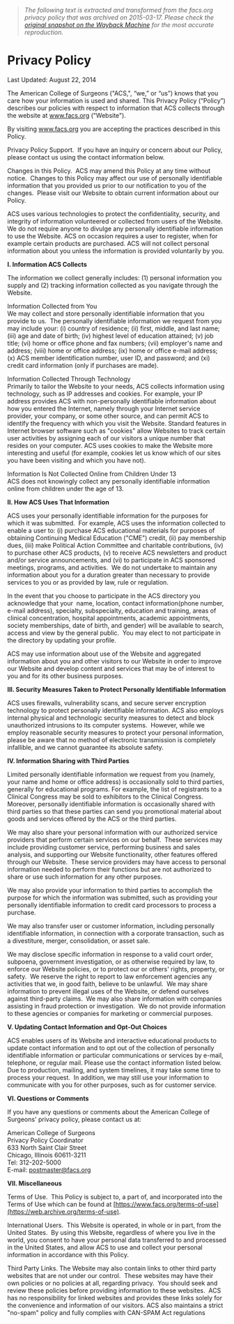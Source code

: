 > *The following text is extracted and transformed from the facs.org privacy policy that was archived on 2015-03-17. Please check the [original snapshot on the Wayback Machine](https://web.archive.org/web/20150317144003id_/https%3A//www.facs.org/privacy-policy) for the most accurate reproduction.*

# Privacy Policy

Last Updated: August 22, 2014

The American College of Surgeons ("ACS,", “we,” or “us”) knows that you care how your information is used and shared. This Privacy Policy (“Policy”) describes our policies with respect to information that ACS collects through the website at www.facs.org ("Website"). 

By visiting www.facs.org you are accepting the practices described in this Policy.

Privacy Policy Support.  If you have an inquiry or concern about our Policy, please contact us using the contact information below.

Changes in this Policy.  ACS may amend this Policy at any time without notice.  Changes to this Policy may affect our use of personally identifiable information that you provided us prior to our notification to you of the changes.  Please visit our Website to obtain current information about our Policy.

ACS uses various technologies to protect the confidentiality, security, and integrity of information volunteered or collected from users of the Website. We do not require anyone to divulge any personally identifiable information to use the Website. ACS on occasion requires a user to register, when for example certain products are purchased. ACS will not collect personal information about you unless the information is provided voluntarily by you.

**I. Information ACS Collects**

The information we collect generally includes: (1) personal information you supply and (2) tracking information collected as you navigate through the Website.

Information Collected from You   
We may collect and store personally identifiable information that you provide to us.  The personally identifiable information we request from you may include your: (i) country of residence; (ii) first, middle, and last name; (iii) age and date of birth; (iv) highest level of education attained; (v) job title; (vi) home or office phone and fax numbers; (vii) employer's name and address; (viii) home or office address; (ix) home or office e-mail address; (x) ACS member identification number, user ID, and password; and (xi) credit card information (only if purchases are made).

Information Collected Through Technology   
Primarily to tailor the Website to your needs, ACS collects information using technology, such as IP addresses and cookies. For example, your IP address provides ACS with non-personally identifiable information about how you entered the Internet, namely through your Internet service provider, your company, or some other source, and can permit ACS to identify the frequency with which you visit the Website. Standard features in Internet browser software such as "cookies" allow Websites to track certain user activities by assigning each of our visitors a unique number that resides on your computer. ACS uses cookies to make the Website more interesting and useful (for example, cookies let us know which of our sites you have been visiting and which you have not).

Information Is Not Collected Online from Children Under 13   
ACS does not knowingly collect any personally identifiable information online from children under the age of 13.

**II. How ACS Uses That Information**

ACS uses your personally identifiable information for the purposes for which it was submitted.  For example, ACS uses the information collected to enable a user to: (i) purchase ACS educational materials for purposes of obtaining Continuing Medical Education ("CME") credit, (ii) pay membership dues, (iii) make Political Action Committee and charitable contributions, (iv) to purchase other ACS products, (v) to receive ACS newsletters and product and/or service announcements, and (vi) to participate in ACS sponsored meetings, programs, and activities.  We do not undertake to maintain any information about you for a duration greater than necessary to provide services to you or as provided by law, rule or regulation.

In the event that you choose to participate in the ACS directory you acknowledge that your  name, location, contact information(phone number, e-mail address), specialty, subspecialty, education and training, areas of clinical concentration, hospital appointments, academic appointments, society memberships, date of birth, and gender) will be available to search, access and view by the general public.  You may elect to not participate in the directory by updating your profile.

ACS may use information about use of the Website and aggregated information about you and other visitors to our Website in order to improve our Website and develop content and services that may be of interest to you and for its other business purposes.

**III. Security Measures Taken to Protect Personally Identifiable Information**

ACS uses firewalls, vulnerability scans, and secure server encryption technology to protect personally identifiable information. ACS also employs internal physical and technologic security measures to detect and block unauthorized intrusions to its computer systems.  However, while we employ reasonable security measures to protect your personal information, please be aware that no method of electronic transmission is completely infallible, and we cannot guarantee its absolute safety. 

**IV. Information Sharing with Third Parties**

Limited personally identifiable information we request from you (namely, your name and home or office address) is occasionally sold to third parties, generally for educational programs. For example, the list of registrants to a Clinical Congress may be sold to exhibitors to the Clinical Congress. Moreover, personally identifiable information is occasionally shared with third parties so that these parties can send you promotional material about goods and services offered by the ACS or the third parties.

We may also share your personal information with our authorized service providers that perform certain services on our behalf.  These services may include providing customer service, performing business and sales analysis, and supporting our Website functionality, other features offered through our Website.  These service providers may have access to personal information needed to perform their functions but are not authorized to share or use such information for any other purposes. 

We may also provide your information to third parties to accomplish the purpose for which the information was submitted, such as providing your personally identifiable information to credit card processors to process a purchase.

We may also transfer user or customer information, including personally identifiable information, in connection with a corporate transaction, such as a divestiture, merger, consolidation, or asset sale. 

We may disclose specific information in response to a valid court order, subpoena, government investigation, or as otherwise required by law, to enforce our Website policies, or to protect our or others' rights, property, or safety.  We reserve the right to report to law enforcement agencies any activities that we, in good faith, believe to be unlawful.  We may share information to prevent illegal uses of the Website, or defend ourselves against third-party claims.  We may also share information with companies assisting in fraud protection or investigation.  We do not provide information to these agencies or companies for marketing or commercial purposes.

**V. Updating Contact Information and Opt-Out Choices**

ACS enables users of its Website and interactive educational products to update contact information and to opt out of the collection of personally identifiable information or particular communications or services by e-mail, telephone, or regular mail. Please use the contact information listed below. Due to production, mailing, and system timelines, it may take some time to process your request.  In addition, we may still use your information to communicate with you for other purposes, such as for customer service.

**VI. Questions or Comments**

If you have any questions or comments about the American College of Surgeons' privacy policy, please contact us at:

American College of Surgeons  
Privacy Policy Coordinator  
633 North Saint Clair Street  
Chicago, Illinois 60611-3211  
Tel: 312-202-5000  
E-mail: [postmaster@facs.org](mailto:postmaster@facs.org)

**VII. Miscellaneous**

Terms of Use.  This Policy is subject to, a part of, and incorporated into the Terms of Use which can be found at [https://www.facs.org/terms-of-use](https://web.archive.org/terms-of-use).

International Users.  This Website is operated, in whole or in part, from the United States.  By using this Website, regardless of where you live in the world, you consent to have your personal data transferred to and processed in the United States, and allow ACS to use and collect your personal information in accordance with this Policy.

Third Party Links. The Website may also contain links to other third party websites that are not under our control.  These websites may have their own policies or no policies at all, regarding privacy.  You should seek and review these policies before providing information to these websites.  ACS has no responsibility for linked websites and provides these links solely for the convenience and information of our visitors. ACS also maintains a strict "no-spam" policy and fully complies with CAN-SPAM Act regulations

